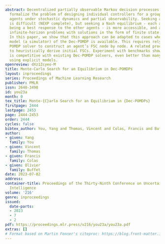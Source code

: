 ```yaml
---
abstract: Decentralized partially observable Markov decision processes (Dec-POMDPs)
  formalize the problem of designing individual controllers for a group of collaborative
  agents under stochastic dynamics and partial observability. Seeking a global optimum
  is difficult (NEXP complete), but seeking a Nash equilibrium - each agent policy
  being a best response to the other agents - is more accessible, and allowed addressing
  infinite-horizon problems with solutions in the form of finite state controllers.
  In this paper, we show that this approach can be adapted to cases where only a generative
  model (a simulator) of the Dec-POMDP is available. This requires relying on a simulation-based
  POMDP solver to construct an agent’s FSC node by node. A related process is used
  to heuristically derive initial FSCs. Experiment with benchmarks shows that MC-JESP
  is competitive with existing Dec-POMDP solvers, even better than many offline methods
  using explicit models.
openreview: dXz1Zcyeo-M
title: Monte-Carlo Search for an Equilibrium in Dec-POMDPs
layout: inproceedings
series: Proceedings of Machine Learning Research
publisher: PMLR
issn: 2640-3498
id: you23a
month: 0
tex_title: Monte-{C}arlo Search for an Equilibrium in {Dec-POMDPs}
firstpage: 2444
lastpage: 2453
page: 2444-2453
order: 2444
cycles: false
bibtex_author: You, Yang and Thomas, Vincent and Colas, Francis and Buffet, Olivier
author:
- given: Yang
  family: You
- given: Vincent
  family: Thomas
- given: Francis
  family: Colas
- given: Olivier
  family: Buffet
date: 2023-07-02
address:
container-title: Proceedings of the Thirty-Ninth Conference on Uncertainty in Artificial
  Intelligence
volume: '216'
genre: inproceedings
issued:
  date-parts:
  - 2023
  - 7
  - 2
pdf: https://proceedings.mlr.press/v216/you23a/you23a.pdf
extras: []
# Format based on Martin Fenner's citeproc: https://blog.front-matter.io/posts/citeproc-yaml-for-bibliographies/
---
```

